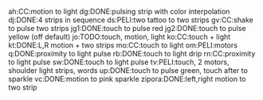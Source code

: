 ah:CC:motion to light
dg:DONE:pulsing strip with color interpolation
dj:DONE:4 strips in sequence
ds:PELI:two tattoo to two strips
gv:CC:shake to pulse two strips
jg1:DONE:touch to pulse red
jg2:DONE:touch to pulse yellow (off default)
jo:TODO:touch, motion, light
ko:CC:touch + light
kt:DONE:L,R motion + two strips
mo:CC:touch to light
om:PELI:motors
q:DONE:proximity to light pulse
rb:DONE:touch to light drip
rn:CC:proximity to light pulse
sw:DONE:touch to light pulse
tv:PELI:touch, 2 motors, shoulder light strips, words
up:DONE:touch to pulse green, touch after to sparkle
vc:DONE:motion to pink sparkle
zipora:DONE:left,right motion to two strip
